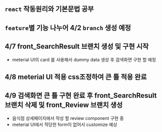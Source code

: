 ## `react` 작동원리와 기본문법 공부

## `feature`별 기능 나누어 4/2 `branch` 생성 예정

## 4/7 front_SearchResult 브랜치 생성 및 구현 시작
- meterial UI의 card 를 사용해서 dummy data 생성 후 검색화면 구현 할 예정

## 4/8 meterial UI 적용 css조정하여 큰 틀 적용 완료

## 4/9 검색화면 큰 틀 구현 완료 후 front_SearchResult 브랜치 삭제 및 front_Review 브랜치 생성
- 음식점 상세페이지에서 작성 할 review component 구현 중
- meterial UI에서 적당한 form이 없어서 customize 예상